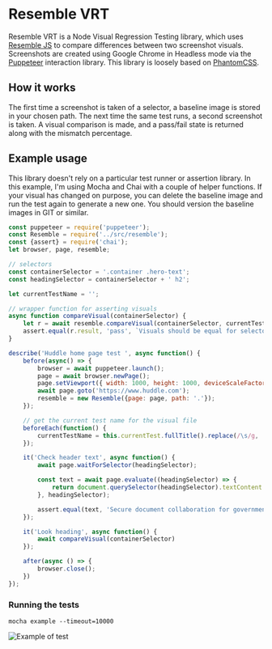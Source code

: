 # Resemble VRT
Resemble VRT is a Node Visual Regression Testing library, which uses [Resemble JS](https://github.com/Huddle/Resemble.js/) to compare 
differences between two screenshot visuals. Screenshots are created using Google Chrome in Headless mode via the 
[Puppeteer](https://github.com/GoogleChrome/puppeteer) interaction library. This library is loosely based on 
[PhantomCSS](https://github.com/Huddle/PhantomCSS).

## How it works
The first time a screenshot is taken of a selector, a baseline image is stored in your chosen path. The next time the same test runs,
a second screenshot is taken. A visual comparison is made, and a pass/fail state is returned along with the mismatch percentage.

## Example usage
This library doesn't rely on a particular test runner or assertion library. In this example, I'm using Mocha and Chai with a couple of
helper functions. If your visual has changed on purpose, you can delete the baseline image and run the test again to generate a new one. 
You should version the baseline images in GIT or similar.

```javascript
const puppeteer = require('puppeteer');
const Resemble = require('../src/resemble');
const {assert} = require('chai');
let browser, page, resemble;

// selectors
const containerSelector = '.container .hero-text';
const headingSelector = containerSelector + ' h2';

let currentTestName = '';

// wrapper function for asserting visuals
async function compareVisual(containerSelector) {
    let r = await resemble.compareVisual(containerSelector, currentTestName);
    assert.equal(r.result, 'pass', `Visuals should be equal for selector ${containerSelector}`);
}

describe('Huddle home page test ', async function() {
    before(async() => {
        browser = await puppeteer.launch();
        page = await browser.newPage();
        page.setViewport({ width: 1000, height: 1000, deviceScaleFactor: 1 });
        await page.goto('https://www.huddle.com');
        resemble = new Resemble({page: page, path: '.'});
    });

    // get the current test name for the visual file
    beforeEach(function() {
        currentTestName = this.currentTest.fullTitle().replace(/\s/g, '_').toLowerCase();
    });

    it('Check header text', async function() {
        await page.waitForSelector(headingSelector);

        const text = await page.evaluate((headingSelector) => {
            return document.querySelector(headingSelector).textContent
        }, headingSelector);

        assert.equal(text, 'Secure document collaboration for government and enterprise.', 'Header text is correct');
    });

    it('Look heading', async function() {
        await compareVisual(containerSelector)
    });

    after(async () => {
        browser.close();
    })
});
```

### Running the tests
```
mocha example --timeout=10000
````

![Example of test](https://i.imgur.com/6CWtGT2.png)
